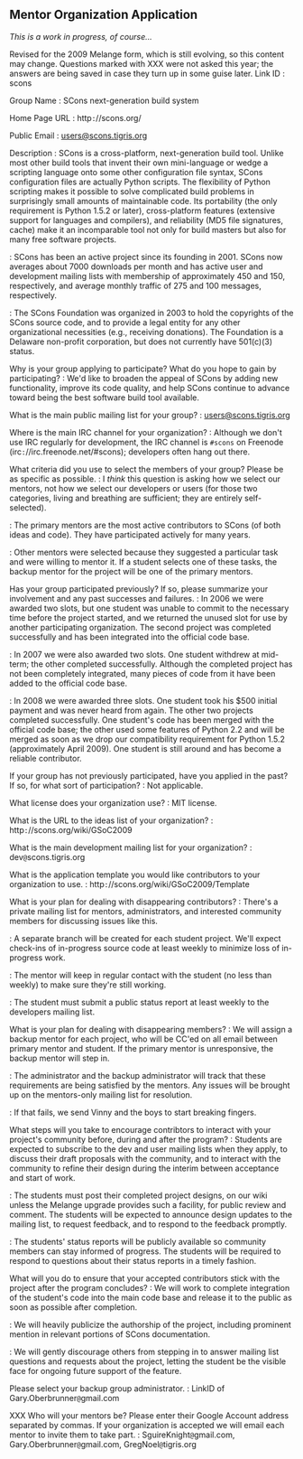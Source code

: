 

## Mentor Organization Application

_This is a work in progress, of course..._ 

Revised for the 2009 Melange form, which is still evolving, so this content may change.  Questions marked with XXX were not asked this year; the answers are being saved in case they turn up in some guise later. 
Link ID
: scons 

Group Name
: SCons next-generation build system 

Home Page URL
: 
http`:`//scons.org/ 


Public Email
: 
[users@scons.tigris.org](mailto:users@scons.tigris.org) 


Description
: SCons is a cross-platform, next-generation build tool. Unlike most other build tools that invent their own mini-language or wedge a scripting language onto some other configuration file syntax, SCons configuration files are actually Python scripts. The flexibility of Python scripting makes it possible to solve complicated build problems in surprisingly small amounts of maintainable code. Its portability (the only requirement is Python 1.5.2 or later), cross-platform features (extensive support for languages and compilers), and reliability (MD5 file signatures, cache) make it an incomparable tool not only for build masters but also for many free software projects. 


: SCons has been an active project since its founding in 2001.  SCons now averages about 7000 downloads per month and has active user and development mailing lists with membership of approximately 450 and 150, respectively, and average monthly traffic of 275 and 100 messages, respectively. 


: The SCons Foundation was organized in 2003 to hold the copyrights of the SCons source code, and to provide a legal entity for any other organizational necessities (e.g., receiving donations). The Foundation is a Delaware non-profit corporation, but does not currently have 501(c)(3) status. 

Why is your group applying to participate? What do you hope to gain by participating?
: We'd like to broaden the appeal of SCons by adding new functionality, improve its code quality, and help SCons continue to advance toward being the best software build tool available. 

What is the main public mailing list for your group?
: 
[users@scons.tigris.org](mailto:users@scons.tigris.org) 


Where is the main IRC channel for your organization?
: 
Although we don't use IRC regularly for development, the IRC channel is `#scons` on Freenode (irc`:`//irc.freenode.net/#scons); developers often hang out there. 


What criteria did you use to select the members of your group? Please be as specific as possible.
: 
I _think_ this question is asking how we select our mentors, not how we select our developers or users (for those two categories, living and breathing are sufficient; they are entirely self-selected). 



: The primary mentors are the most active contributors to SCons (of both ideas and code).  They have participated actively for many years. 


: Other mentors were selected because they suggested a particular task and were willing to mentor it.  If a student selects one of these tasks, the backup mentor for the project will be one of the primary mentors. 

Has your group participated previously? If so, please summarize your involvement and any past successes and failures.
: In 2006 we were awarded two slots, but one student was unable to commit to the necessary time before the project started, and we returned the unused slot for use by another participating organization.  The second project was completed successfully and has been integrated into the official code base. 


: In 2007 we were also awarded two slots.  One student withdrew at mid-term; the other completed successfully.  Although the completed project has not been completely integrated, many pieces of code from it have been added to the official code base. 


: In 2008 we were awarded three slots.  One student took his $500 initial payment and was never heard from again.  The other two projects completed successfully.  One student's code has been merged with the official code base; the other used some features of Python 2.2 and will be merged as soon as we drop our compatibility requirement for Python 1.5.2 (approximately April 2009).  One student is still around and has become a reliable contributor. 

If your group has not previously participated, have you applied in the past? If so, for what sort of participation?
: Not applicable. 

What license does your organization use?
: MIT license. 

What is the URL to the ideas list of your organization?
: 
http`:`//scons.org/wiki/GSoC2009 


What is the main development mailing list for your organization?
: 
dev`@`scons.tigris.org 


What is the application template you would like contributors to your organization to use.
: 
http`:`//scons.org/wiki/GSoC2009/Template 


What is your plan for dealing with disappearing contributors?
: There's a private mailing list for mentors, administrators, and interested community members for discussing issues like this. 


: A separate branch will be created for each student project.  We'll expect check-ins of in-progress source code at least weekly to minimize loss of in-progress work. 


: The mentor will keep in regular contact with the student (no less than weekly) to make sure they're still working. 


: The student must submit a public status report at least weekly to the developers mailing list. 

What is your plan for dealing with disappearing members?
: We will assign a backup mentor for each project, who will be CC'ed on all email between primary mentor and student.  If the primary mentor is unresponsive, the backup mentor will step in. 


: The administrator and the backup administrator will track that these requirements are being satisfied by the mentors.  Any issues will be brought up on the mentors-only mailing list for resolution. 


: If that fails, we send Vinny and the boys to start breaking fingers. 

What steps will you take to encourage contribtors to interact with your project's community before, during and after the program?
: Students are expected to subscribe to the dev and user mailing lists when they apply, to discuss their draft proposals with the community, and to interact with the community to refine their design during the interim between acceptance and start of work. 


: The students must post their completed project designs, on our wiki unless the Melange upgrade provides such a facility, for public review and comment.  The students will be expected to announce design updates to the mailing list, to request feedback, and to respond to the feedback promptly. 


: The students' status reports will be publicly available so community members can stay informed of progress.  The students will be required to respond to questions about their status reports in a timely fashion. 

What will you do to ensure that your accepted contributors stick with the project after the program concludes?
: We will work to complete integration of the student's code into the main code base and release it to the public as soon as possible after completion. 


: We will heavily publicize the authorship of the project, including prominent mention in relevant portions of SCons documentation. 


: We will gently discourage others from stepping in to answer mailing list questions and requests about the project, letting the student be the visible face for ongoing future support of the feature. 

Please select your backup group administrator.
: 
LinkID of Gary.Oberbrunner`@`gmail.com 


XXX Who will your mentors be? Please enter their Google Account address separated by commas. If your organization is accepted we will email each mentor to invite them to take part.
: 
SguireKnight`@`gmail.com, Gary.Oberbrunner`@`gmail.com, GregNoel`@`tigris.org 


